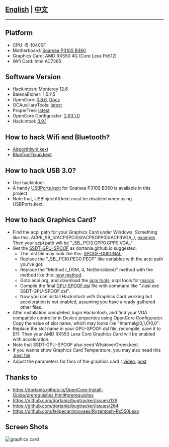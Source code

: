 ## [English](https://github.com/moqsien/hackintosh_p310s_b360_i5_10400f_rx550_lexa) | [中文](https://github.com/moqsien/hackintosh_p310s_b360_i5_10400f_rx550_lexa/blob/main/files/docs/Readme_CN.md)
------------------------

## Platform
- CPU: I5-10400F
- Motherboard: [Soarsea P310S B360](https://syvvz.com/gysoarsea)
- Graphics Card: AMD RX550 4G (Core Lexa Ps512)
- Wifi Card: Intel AC7265

## Software Version
- Hackintosh: Monterey 12.6
- BalenaEtcher: 1.5.115
- OpenCore: [0.8.6](https://github.com/acidanthera/OpenCorePkg/releases), [Docs](https://dortania.github.io/OpenCore-Install-Guide/prerequisites.html) 
- OCAuxiliaryTools: [latest](https://github.com/ic005k/OCAuxiliaryTools/releases)
- ProperTree: [latest](https://github.com/corpnewt/ProperTree)
- OpenCore Configurator: [2.63.1.0](https://mackie100projects.altervista.org/download-opencore-configurator/)
- Hackintool: [3.9.1](https://github.com/headkaze/Hackintool/releases)

## How to hack Wifi and Bluetooth?
- [AirportItlwm.kext](https://github.com/OpenIntelWireless/itlwm/releases)
- [BlueToolFixup.kext](https://github.com/acidanthera/BrcmPatchRAM/releases)

## How to hack USB 3.0?
- Use hackintool.
- A handy [USBPorts.kext]() for Soarsea P310S B360 is available in this project.
- Note that, USBInjectAll.kext must be disabled when using USBPorts.kext.

## How to hack Graphics Card?
- Find the acpi path for your Graphics Card under Windows, Something like this: ACPI(\_SB_)#ACPI(PCI0)#ACPI(GPP0)#ACPI(VGA_), [example](https://github.com/moqsien/hackintosh_p310s_b360_i5_10400f_rx550_lexa/blob/main/files/pics/pcie_graphics.png). Then your acpi path will be "\_SB_.PCI0.GPP0.GPP0.VGA_"
- Get the [SSDT-GPU-SPOOF](https://github.com/dortania/Getting-Started-With-ACPI/blob/master/extra-files/decompiled/SSDT-GPU-SPOOF.dsl.zip) as dortania.github.io suggested.
    - The .dsl file may look like this: [SPOOF-ORIGINAL](https://github.com/moqsien/hackintosh_p310s_b360_i5_10400f_rx550_lexa/blob/main/files/GPU-SPOOF-ORIGINAL.dsl).
    - Replace the "\_SB_.PCI0.PEG0.PEGP" like variables with the acpi path you've got.
    - Replace the "Method (_DSM, 4, NotSerialized)" method with the method like this: [new method](https://github.com/moqsien/hackintosh_p310s_b360_i5_10400f_rx550_lexa/blob/main/files/GPU-SPOOF-METHOD.txt).
    - Goto acpi.org, and download the [acpi tools](https://acpica.org/downloads/binary-tools); acpi tools for [macos](https://github.com/HelllGuest/acpica-tools-macos).
    - Compile the final [GPU-SPOOF.dsl](https://github.com/moqsien/hackintosh_p310s_b360_i5_10400f_rx550_lexa/blob/main/files/GPU-SPOOF-FINALEXAMPLE.dsl) file with command like "./iasl.exe SSDT-GPU-SPOOF.dsl".
    - Now you can install Hackintosh with Graphics Card working but acceleration is not enabled, assuming you have already gathered other files.
- After installation completed, login Hackintosh, and find your VGA compatible controller in Device properties using OpenCore Configurator. Copy the value of slot name, which may looks like "Internal@0,1,0/0,0".
- Replace the slot name in your GPU-SPOOF.dsl file, recompile, save it to EFI. Then your AMD RX550 Lexa Core Graphics Card will be enabled with acceleration.
- Note that SSDT-GPU-SPOOF also need WhateverGreen.kext.
- If you wanna show Graphics Card Temperature, you may also need this [.kext file](https://github.com/aluveitie/RadeonSensor/releases).
- Adjust the parameters for fans of the graphics card：[video](https://www.bilibili.com/video/BV1ZT4y1v7Ac/?spm_id_from=333.337.search-card.all.click), [post](https://www.reddit.com/r/hackintosh/comments/hg56pv/guide_polaris_rx_560_580_etc_custom_powerplay/)

## Thanks to
- https://dortania.github.io/OpenCore-Install-Guide/prerequisites.html#prerequisites
- https://github.com/dortania/bugtracker/issues/129
- https://github.com/dortania/bugtracker/issues/264
- https://github.com/felipecaninnovaes/Ryzentosh-Rx550Lexa

## Screen Shots
![graphics card](https://github.com/moqsien/hackintosh_p310s_b360_i5_10400f_rx550_lexa/blob/main/files/pics/screen_shot.jpg)
